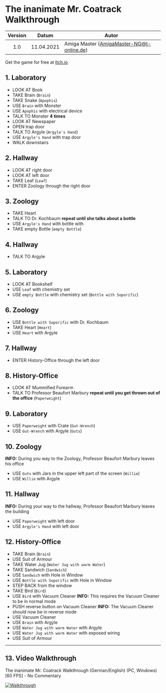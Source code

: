 # The inanimate Mr. Coatrack Walkthrough

| Version | Datum      | Autor                                     |
|:-------:|------------|-------------------------------------------|
|   1.0   | 11.04.2021 | Amiga Master (AmigaMaster-NG@t-online.de) |

Get the game for free at [Itch.io](https://powerhoof.itch.io/the-inanimate-mr-coatrack)

## 1. Laboratory

- LOOK AT Book
- TAKE Brain (`Brain`)
- TAKE Snake (`Apophis`)
- USE `Brain` with Monster
- USE `Apophis` with electrical device
- TALK TO Monster **4 times**
- LOOK AT Newspaper
- OPEN trap door
- TALK TO Argyle (`Argyle's Hand`)
- USE `Argyle's Hand` with trap door
- WALK downstairs

## 2. Hallway

- LOOK AT right door
- LOOK AT left door
- TAKE Leaf (`Leaf`)
- ENTER Zoology through the right door

## 3. Zoology

- TAKE Heart
- TALK TO Dr. Kochbaum **repeat until she talks about a bottle**
- USE `Argyle's Hand` with bottle with
- TAKE empty Bottle (`empty Bottle`)

## 4. Hallway

- TALK TO Argyle

## 5. Laboratory

- LOOK AT Bookshelf
- USE `Leaf` with chemistry set
- USE `empty Bottle` with chemistry set (`Bottle with Soporific`)

## 6. Zoology

- USE `Bottle with Soporific` with Dr. Kochbaum
- TAKE Heart (`Heart`)
- USE `Heart` with Argyle

## 7. Hallway

- ENTER History-Office through the left door

## 8. History-Office

- LOOK AT Mummified Forearm
- TALK TO Professor Beaufort Marbury **repeat until you get thrown out of the office** (`Paperweight`)

## 9. Laboratory

- USE `Paperweight` with Crate (`Gut-Wrench`)
- USE `Gut-Wrench` with Argyle (`Guts`)

## 10. Zoology

**INFO:** During you way to the Zoology, Professor Beaufort Marbury leaves his office

- USE `Guts` with Jars in the upper left part of the screen (`Willie`)
- USE `Willie` with Argyle

## 11. Hallway

**INFO:** During your way to the hallway, Professor Beaufort Marbury leaves the building

- USE `Paperweight` with left door
- USE `Argyle's Hand` with left door

## 12. History-Office

- TAKE Brain (`Brain`)
- USE Suit of Armour
- TAKE Water Jug (`Water Jug with warm Water`)
- TAKE Sandwich (`Sandwich`)
- USE `Sandwich` with Hole in Window
- USE `Bottle with Soporific` with Hole in Window
- STEP BACK from the window
- TAKE Bird (`Bird`)
- USE `Bird` with Vacuum Cleaner
  **INFO:** This requires the Vacuum Cleaner to be in normal mode
- PUSH reverse button on Vacuum Cleaner
  **INFO:** The Vacuum Cleaner should now be in reverse mode
- USE Vacuum Cleaner
- USE `Brain` with Argyle
- USE `Water Jug with warm Water` with Argyle
- USE `Water Jug with warm Water` with exposed wiring
- USE Suit of Armour

--------------------------------------------------------------------------------

## 13. Video Walkthrough

The inanimate Mr. Coatrack Walkthrough (German/English) (PC, Windows) [60 FPS] - No Commentary

[![Walkthrough](https://img.youtube.com/vi/xaBao3IrKs8/0.jpg)](https://www.youtube.com/watch?v=xaBao3IrKs8)
